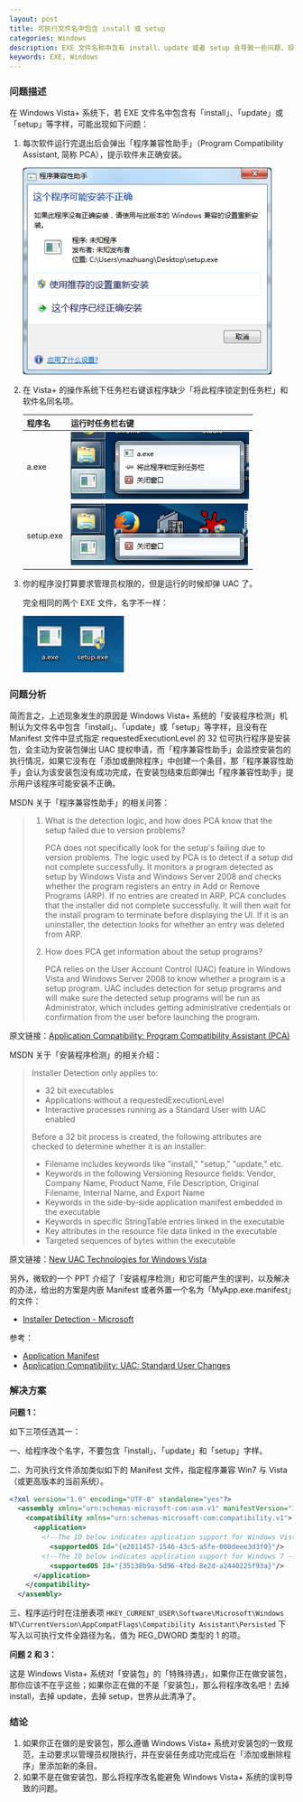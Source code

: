 ```yaml
---
layout: post
title: 可执行文件名中包含 install 或 setup
categories: Windows
description: EXE 文件名称中含有 install、update 或者 setup 会导致一些问题，现象和解决方法。
keywords: EXE, Windows
---
```


### 问题描述

在 Windows Vista+ 系统下，若 EXE 文件名中包含有「install」、「update」或「setup」等字样，可能出现如下问题：

1. 每次软件运行完退出后会弹出「程序兼容性助手」（Program Compatibility Assistant, 简称 PCA），提示软件未正确安装。

   ![](/images/posts/windows/pca.png)

2. 在 Vista+ 的操作系统下任务栏右键该程序缺少「将此程序锁定到任务栏」和软件名同名项<!-- more -->。

   | 程序名    | 运行时任务栏右键                     |
   |-----------|--------------------------------------|
   | a.exe     | ![](/images/posts/windows/a.png)     |
   | setup.exe | ![](/images/posts/windows/setup.png) |

3. 你的程序没打算要求管理员权限的，但是运行的时候却弹 UAC 了。

   完全相同的两个 EXE 文件，名字不一样：

   ![](/images/posts/windows/name.png)

### 问题分析

简而言之，上述现象发生的原因是 Windows Vista+ 系统的「安装程序检测」机制认为文件名中包含「install」、「update」或「setup」等字样，且没有在 Manifest 文件中显式指定 requestedExecutionLevel 的 32 位可执行程序是安装包，会主动为安装包弹出 UAC 提权申请，而「程序兼容性助手」会监控安装包的执行情况，如果它没有在「添加或删除程序」中创建一个条目，那「程序兼容性助手」会认为该安装包没有成功完成，在安装包结束后即弹出「程序兼容性助手」提示用户该程序可能安装不正确。

MSDN 关于「程序兼容性助手」的相关问答：

> 1. What is the detection logic, and how does PCA know that the setup failed due to version problems?
> 
>     PCA does not specifically look for the setup's failing due to version problems. The logic used by PCA is to detect if a setup did not complete successfully. It monitors a program detected as setup by Windows Vista and Windows Server 2008 and checks whether the program registers an entry in Add or Remove Programs (ARP). If no entries are created in ARP, PCA concludes that the installer did not complete successfully. It will then wait for the install program to terminate before displaying the UI. If it is an uninstaller, the detection looks for whether an entry was deleted from ARP.
> 
> 2. How does PCA get information about the setup programs?
> 
>     PCA relies on the User Account Control (UAC) feature in Windows Vista and Windows Server 2008 to know whether a program is a setup program. UAC includes detection for setup programs and will make sure the detected setup programs will be run as Administrator, which includes getting administrative credentials or confirmation from the user before launching the program.

原文链接：[Application Compatibility: Program Compatibility Assistant (PCA)](https://msdn.microsoft.com/zh-cn/bb756937)

MSDN 关于「安装程序检测」的相关介绍：

> Installer Detection only applies to:
> 
> * 32 bit executables
> * Applications without a requestedExecutionLevel
> * Interactive processes running as a Standard User with UAC enabled
> 
> Before a 32 bit process is created, the following attributes are checked to determine whether it is an installer:
> 
> * Filename includes keywords like "install," "setup," "update," etc.
> * Keywords in the following Versioning Resource fields: Vendor, Company Name, Product Name, File Description, Original Filename, Internal Name, and Export Name
> * Keywords in the side-by-side application manifest embedded in the executable
> * Keywords in specific StringTable entries linked in the executable
> * Key attributes in the resource file data linked in the executable
> * Targeted sequences of bytes within the executable

原文链接：[New UAC Technologies for Windows Vista](https://msdn.microsoft.com/EN-US/library/bb756960(v=VS.10,d=hv.2).aspx)

另外，微软的一个 PPT 介绍了「安装程序检测」和它可能产生的误判，以及解决的办法，给出的方案是内嵌 Manifest 或者外置一个名为「MyApp.exe.manifest」的文件：

* [Installer Detection - Microsoft](https://www.google.com.hk/url?sa=t&rct=j&q=&esrc=s&source=web&cd=2&ved=0CCUQFjABahUKEwiPmdW8rYjJAhVHG5QKHQwjBzY&url=%68%74%74%70%3a%2f%2f%64%6f%77%6e%6c%6f%61%64%2e%6d%69%63%72%6f%73%6f%66%74%2e%63%6f%6d%2f%64%6f%77%6e%6c%6f%61%64%2f%38%2f%43%2f%44%2f%38%43%44%30%31%35%42%42%2d%30%38%31%42%2d%34%39%43%35%2d%41%35%30%36%2d%39%43%39%42%35%37%30%42%38%44%44%32%2f%49%6e%73%74%61%6c%6c%65%72%44%65%74%65%63%74%69%6f%6e%2e%70%70%74%78&usg=AFQjCNHXcaCOv_FFndx0mxn7eovywzKQMg)

参考：

* [Application Manifest](https://msdn.microsoft.com/en-us/library/windows/desktop/dd371711(v=vs.85).aspx)
* [Application Compatibility: UAC: Standard User Changes](https://msdn.microsoft.com/zh-cn/enus/library/bb963893.aspx)


### 解决方案

**问题 1：**

如下三项任选其一：

一、给程序改个名字，不要包含「install」、「update」和「setup」字样。

二、为可执行文件添加类似如下的 Manifest 文件，指定程序兼容 Win7 与 Vista（或更高版本的当前系统）。

```xml
<?xml version="1.0" encoding="UTF-8" standalone="yes"?>
  <assembly xmlns="urn:schemas-microsoft-com:asm.v1" manifestVersion="1.0">
    <compatibility xmlns="urn:schemas-microsoft-com:compatibility.v1">
      <application>
        <!--The ID below indicates application support for Windows Vista -->
          <supportedOS Id="{e2011457-1546-43c5-a5fe-008deee3d3f0}"/>
        <!--The ID below indicates application support for Windows 7 -->
          <supportedOS Id="{35138b9a-5d96-4fbd-8e2d-a2440225f93a}"/>
      </application>
    </compatibility>
  </assembly>
```
三、程序运行时在注册表项 `HKEY_CURRENT_USER\Software\Microsoft\Windows NT\CurrentVersion\AppCompatFlags\Compatibility Assistant\Persisted` 下写入以可执行文件全路径为名，值为 REG_DWORD 类型的 1 的项。


**问题 2 和 3：**

这是 Windows Vista+ 系统对「安装包」的「特殊待遇」，如果你正在做安装包，那你应该不在乎这些；如果你正在做的不是「安装包」，那么将程序改名吧！去掉 install，去掉 update，去掉 setup，世界从此清净了。

### 结论

1. 如果你正在做的是安装包，那么遵循 Windows Vista+ 系统对安装包的一致规范，主动要求以管理员权限执行，并在安装任务成功完成后在「添加或删除程序」里添加新的条目。
2. 如果不是在做安装包，那么将程序改名能避免 Windows Vista+ 系统的误判导致的问题。
